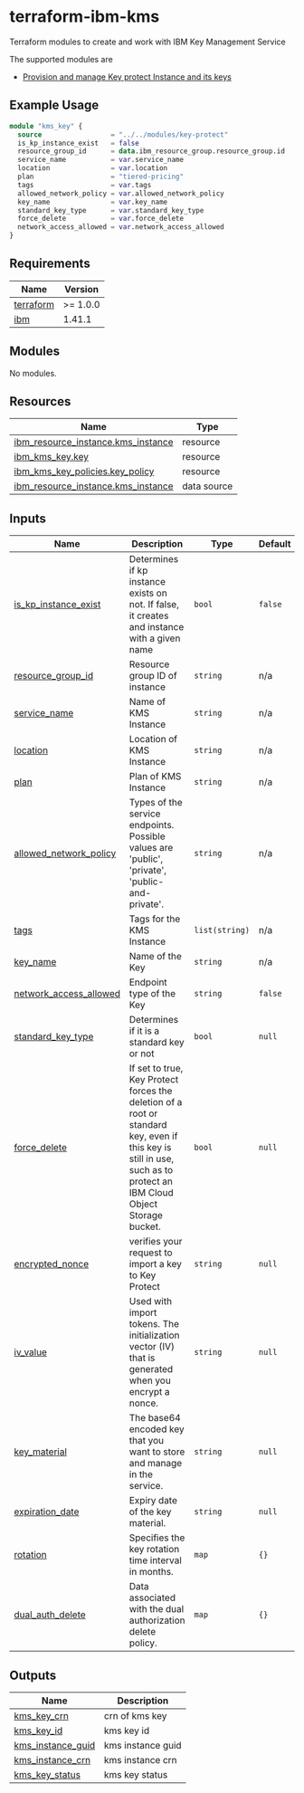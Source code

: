 # terraform-ibm-kms

Terraform modules to create and work with IBM Key Management Service

The supported modules are

* [Provision and manage Key protect Instance and its keys](./modules/key-protect)

## Example Usage

``` terraform
module "kms_key" {
  source                 = "../../modules/key-protect"
  is_kp_instance_exist   = false
  resource_group_id      = data.ibm_resource_group.resource_group.id
  service_name           = var.service_name
  location               = var.location
  plan                   = "tiered-pricing"
  tags                   = var.tags
  allowed_network_policy = var.allowed_network_policy
  key_name               = var.key_name
  standard_key_type      = var.standard_key_type
  force_delete           = var.force_delete
  network_access_allowed = var.network_access_allowed
}
```
## Requirements

| Name | Version |
|------|---------|
| <a name="requirement_terraform"></a> [terraform](#requirement\_terraform) | >= 1.0.0 |
| <a name="requirement_ibm"></a> [ibm](#requirement\_ibm) | 1.41.1 |

## Modules

No modules.

## Resources

| Name | Type |
|------|------|
| [ibm_resource_instance.kms_instance](https://registry.terraform.io/providers/IBM-Cloud/ibm/latest/docs/resources/resource_instance) | resource |
| [ibm_kms_key.key](https://registry.terraform.io/providers/IBM-Cloud/ibm/1.41.1/docs/resources/kms_key) | resource |
| [ibm_kms_key_policies.key_policy](https://registry.terraform.io/providers/IBM-Cloud/ibm/1.41.1/docs/resources/kms_key_policies) | resource |
| [ibm_resource_instance.kms_instance](https://registry.terraform.io/providers/IBM-Cloud/ibm/1.41.1/docs/data-sources/resource_instance) | data source |

## Inputs
| Name | Description | Type | Default | Required |
|------|-------------|------|---------|:--------:|
| <a name="input_is_kp_instance_exist"></a> [is\_kp\_instance\_exist](#input\_is\_kp\_instance\_exist) | Determines if kp instance exists on not. If false, it creates and instance with a given name | `bool` | `false` | no |
| <a name="input_resource_group_id"></a> [resource\_group\_id](#input\_resource\_group\_id) | Resource group ID of instance | `string` | n/a | yes |
| <a name="input_service_name"></a> [service\_name](#input\_service\_name) | Name of KMS Instance | `string` | n/a | yes |
| <a name="input_location"></a> [location](#input\_location) | Location of KMS Instance| `string` | n/a | yes |
| <a name="input_plan"></a> [plan](#input\_plan) | Plan of KMS Instance | `string` | n/a | yes |
| <a name="input_allowed_network_policy"></a> [allowed\_network\_policy](#input\_allowed\_network\_policy) | Types of the service endpoints. Possible values are 'public', 'private', 'public-and-private'. | `string` | n/a | no |
| <a name="input_tags"></a> [tags](#input\_tags) | Tags for the KMS Instance | `list(string)` | n/a | no |
| <a name="input_key_name"></a> [key\_name](#input\_key\_name) | Name of the Key | `string` | n/a | yes |
| <a name="input_network_access_allowed"></a> [network\_access\_allowed](#input\_network\_access\_allowed) | Endpoint type of the Key | `string` | `false` | no |
| <a name="input_standard_key_type"></a> [standard\_key\_type](#input\_standard\_key\_type) | Determines if it is a standard key or not | `bool` | `null` | no |
| <a name="input_force_delete"></a> [force\_delete](#input\_force\_delete) | If set to true, Key Protect forces the deletion of a root or standard key, even if this key is still in use, such as to protect an IBM Cloud Object Storage bucket. | `bool` | `null` | no |
| <a name="input_encrypted_nonce"></a> [encrypted\_nonce](#input\_encrypted\_nonce) | verifies your request to import a key to Key Protect | `string` | `null` | no |
| <a name="input_iv_value"></a> [iv\_value](#input\_iv\_value) | Used with import tokens. The initialization vector (IV) that is generated when you encrypt a nonce. | `string` | `null` | no |
| <a name="key_material"></a> [key\_material](#input\_key\_material) | The base64 encoded key that you want to store and manage in the service. | `string` | `null` | no |
| <a name="expiration_date"></a> [expiration\_date](#input\_expiration\_date) | Expiry date of the key material. | `string` | `null` | no |
| <a name="rotation"></a> [rotation](#input\_rotation) | Specifies the key rotation time interval in months. | `map` | `{}` | yes |
| <a name="dual_auth_delete"></a> [dual\_auth\_delete](#input\_dual\_auth\_delete) | Data associated with the dual authorization delete policy.  | `map` | `{}` | yes |

## Outputs

| Name | Description |
|------|-------------|
| <a name="output_kms_key_crn"></a> [kms\_key\_crn](#output\_kms\_key\_crn) | crn of kms key |
| <a name="output_kms_key_id"></a> [kms\_key\_id](#output\_kms\_key\_id) | kms key id |
| <a name="output_kms_instance_guid"></a> [kms\_instance\_guid](#output\_kms\_instance\_guid) | kms instance guid |
| <a name="output_kms_instance_crn"></a> [kms\_instance\_crn](#output\_kms\_instance\_crn) | kms instance crn |
| <a name="output_kms_key_status"></a> [kms\_key\_status](#output\_kms\_key\_status) | kms key status |
